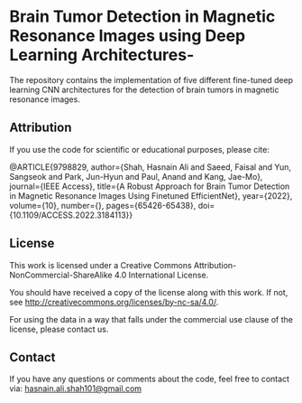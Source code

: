 # Brain Tumor Detection in Magnetic Resonance Images using Deep Learning Architectures-

The repository contains the implementation of five different fine-tuned deep learning CNN architectures for the detection of brain tumors in magnetic resonance images.

Attribution
-----------
If you use the code for scientific or educational purposes, please cite:

@ARTICLE{9798829,
  author={Shah, Hasnain Ali and Saeed, Faisal and Yun, Sangseok and Park, Jun-Hyun and Paul, Anand and Kang, Jae-Mo},
  journal={IEEE Access}, 
  title={A Robust Approach for Brain Tumor Detection in Magnetic Resonance Images Using Finetuned EfficientNet}, 
  year={2022},
  volume={10},
  number={},
  pages={65426-65438},
  doi={10.1109/ACCESS.2022.3184113}}
  
  
License
-------

This work is licensed under a Creative Commons 
Attribution-NonCommercial-ShareAlike 4.0 International License.

You should have received a copy of the license along with this work.
If not, see <http://creativecommons.org/licenses/by-nc-sa/4.0/>.

For using the data in a way that falls under the commercial use clause
of the license, please contact us.


Contact
-------
If you have any questions or comments about the code, feel free to
contact via: hasnain.ali.shah101@gmail.com
